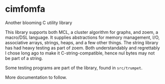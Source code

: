 # cimfomfa
Another blooming C utility library

This library supports both MCL, a cluster algorithm for graphs, and zoem,
a macro/DSL language. It supplies abstractions for memory management, I/O,
associative arrays, strings, heaps, and a few other things.
The string library has had heavy testing as part of zoem. Both understandably
and regrettably I chose long ago to make it C-string-compatible, hence nul
bytes may not be part of a string.

Some testing programs are part of the library, found in `src/trumpet`.

More documentation to follow.


